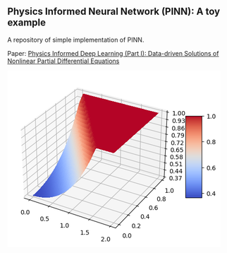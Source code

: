 ## Physics Informed Neural Network (PINN): A toy example
A repository of simple implementation of PINN.

Paper: [Physics Informed Deep Learning (Part I): Data-driven Solutions of Nonlinear Partial Differential Equations](https://arxiv.org/abs/1711.10561)

![img](solution.png "Solution of PDE")